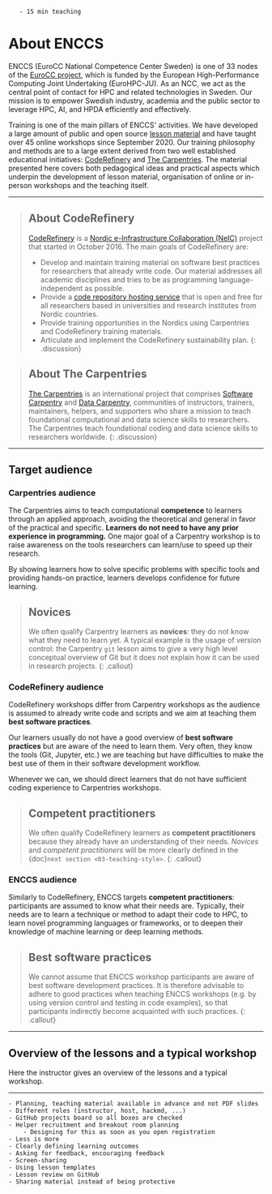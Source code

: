 ```{instructor-note}
   - 15 min teaching
```   

# About ENCCS

ENCCS (EuroCC National Competence Center Sweden) is one of 33 
nodes of the [EuroCC project](https://www.eurocc-access.eu/), which is funded by the 
European High-Performance Computing Joint Undertaking (EuroHPC-JU). As an NCC, we act as the central point of contact for HPC and related technologies in Sweden.
Our mission is to empower Swedish industry, academia and the public sector to leverage HPC, AI, and HPDA efficiently and effectively. 

Training is one of the main pillars of ENCCS' activities. We have developed a large amount of 
public and open source [lesson material](https://enccs.se/lessons/) and have taught over 45 
online workshops since September 2020. 
Our training philosophy and methods are to a large extent derived from two well established 
educational initiatives: [CodeRefinery](https://coderefinery.org/) and [The Carpentries](https://carpentries.org/). The material presented here covers both pedagogical ideas and practical 
aspects which underpin the development of lesson material, organisation of online or in-person 
workshops and the teaching itself.




---

> ## About CodeRefinery
>
> [CodeRefinery](https://coderefinery.org/) is a [Nordic e-Infrastructure Collaboration (NeIC)](https://neic.no/) project that started in October 2016.
> The main goals of CodeRefinery are:
> - Develop and maintain training material on software best practices for researchers that already write code. Our material addresses all academic disciplines and tries to be as programming language-independent as possible.
> - Provide a [code repository hosting service](https://coderefinery.org/repository/) that is open and free for all researchers based in universities and research institutes from Nordic countries.
> - Provide training opportunities in the Nordics using Carpentries and CodeRefinery training materials.
> - Articulate and implement the CodeRefinery sustainability plan.
{: .discussion}

> ## About The Carpentries
> 
> [The Carpentries](https://carpentries.org/) is an international project that comprises [Software Carpentry](https://software-carpentry.org/) and [Data Carpentry](https://datacarpentry.org/), 
> communities of instructors, trainers, maintainers, helpers, and supporters who share a mission to 
> teach foundational computational and data science skills to researchers. The Carpentries teach 
> foundational coding and data science skills to researchers worldwide.
{: .discussion}


---

## Target audience

### Carpentries audience


The Carpentries aims to teach computational **competence** to learners through an applied approach, avoiding the theoretical and general in favor of the practical and specific.
**Learners do not need to have any prior experience in programming.**  One major goal of a Carpentry workshop is to raise awareness on the tools researchers can learn/use to speed up their research.

By showing learners how to solve specific problems with specific tools and providing hands-on practice, learners develops confidence for future learning.

> ## Novices
> We often qualify Carpentry learners as **novices**: they do not know what they need to learn yet. A typical example is the usage of version control: the Carpentry `git` lesson aims to give a very high level conceptual overview of Git but it does not explain how it can be used in research projects.
{: .callout}


### CodeRefinery audience

CodeRefinery workshops differ from Carpentry workshops as the audience is assumed to already write code and scripts and we aim at teaching them **best software practices**.

Our learners usually do not have a good overview of **best software practices** but are aware of the need to learn them. Very often, they know the tools (Git, Jupyter, etc.) we are teaching but have difficulties to make the best use of them in their software development workflow.

Whenever we can, we should direct learners that do not have sufficient coding experience to Carpentries workshops.

> ## Competent practitioners
> We often qualify CodeRefinery learners as **competent practitioners** because they already have an understanding of their needs.
> *Novices* and *competent practitioners* will be more clearly defined in the {doc}`next section <03-teaching-style>`.
{: .callout}


### ENCCS audience

Similarly to CodeRefinery, ENCCS targets **competent practitioners**: participants are assumed 
to know what their needs are. Typically, their needs are to learn a technique or method to adapt 
their code to HPC, to learn novel programming languages or frameworks, or to deepen their knowledge 
of machine learning or deep learning methods.

> ## Best software practices
> We cannot assume that ENCCS workshop participants are aware of best software development 
> practices. It is therefore advisable to adhere to good practices when teaching ENCCS workshops 
> (e.g. by using version control and testing in code examples), so that participants indirectly 
> become acquainted with such practices.
{: .callout}


---

## Overview of the lessons and a typical workshop

Here the instructor gives an overview of the lessons and a typical workshop.

---

```{discussion} What we do differently?
- Planning, teaching material available in advance and not PDF slides
- Different roles (instructor, host, hackmd, ...)
- GitHub projects board so all boxes are checked
- Helper recruitment and breakout room planning
    - Designing for this as soon as you open registration
- Less is more
- Clearly defining learning outcomes
- Asking for feedback, encouraging feedback
- Screen-sharing
- Using lesson templates
- Lesson review on GitHub
- Sharing material instead of being protective
```
